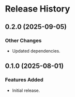 # Release History

## 0.2.0 (2025-09-05)

### Other Changes

- Updated dependencies.

## 0.1.0 (2025-08-01)

### Features Added

- Initial release.
